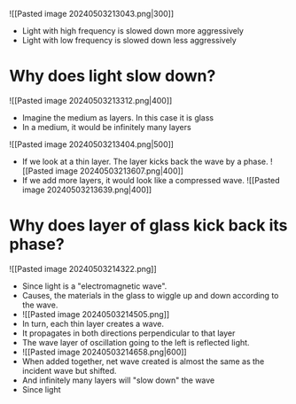 ![[Pasted image 20240503213043.png|300]]
- Light with high frequency is slowed down more aggressively
- Light with low frequency is slowed down less aggressively
# Why does light slow down?
![[Pasted image 20240503213312.png|400]]

- Imagine the medium as layers. In this case it is glass
- In a medium, it would be infinitely many layers

![[Pasted image 20240503213404.png|500]]
- If we look at a thin layer. The layer kicks back the wave by a phase.
![[Pasted image 20240503213607.png|400]]
- If we add more layers, it would look like a compressed wave. 
![[Pasted image 20240503213639.png|400]]

# Why does layer of glass kick back its phase?
![[Pasted image 20240503214322.png]]

- Since light is a "electromagnetic wave".
- Causes, the materials in the glass to wiggle up and down according to the wave. 
- ![[Pasted image 20240503214505.png]]
- In turn, each thin layer creates a wave.
- It propagates in both directions perpendicular to that layer
- The wave layer of oscillation going to the left is reflected light. 
- ![[Pasted image 20240503214658.png|600]]
- When added together, net wave created is almost the same as the incident wave but shifted.
- And infinitely many layers will "slow down" the wave
- Since light 